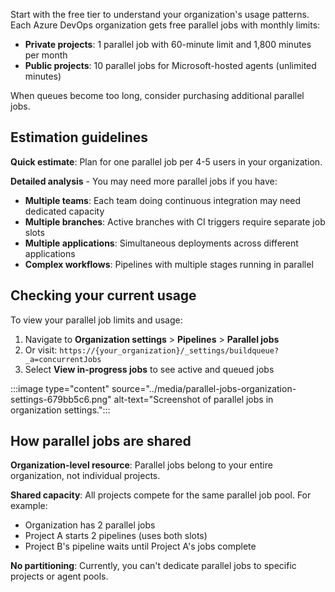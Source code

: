 Start with the free tier to understand your organization's usage patterns. Each Azure DevOps organization gets free parallel jobs with monthly limits:

- **Private projects**: 1 parallel job with 60-minute limit and 1,800 minutes per month
- **Public projects**: 10 parallel jobs for Microsoft-hosted agents (unlimited minutes)

When queues become too long, consider purchasing additional parallel jobs.

## Estimation guidelines

**Quick estimate**: Plan for one parallel job per 4-5 users in your organization.

**Detailed analysis** - You may need more parallel jobs if you have:

- **Multiple teams**: Each team doing continuous integration may need dedicated capacity
- **Multiple branches**: Active branches with CI triggers require separate job slots  
- **Multiple applications**: Simultaneous deployments across different applications
- **Complex workflows**: Pipelines with multiple stages running in parallel

## Checking your current usage

To view your parallel job limits and usage:

1. Navigate to **Organization settings** > **Pipelines** > **Parallel jobs**
2. Or visit: `https://{your_organization}/_settings/buildqueue?_a=concurrentJobs`
3. Select **View in-progress jobs** to see active and queued jobs

:::image type="content" source="../media/parallel-jobs-organization-settings-679bb5c6.png" alt-text="Screenshot of parallel jobs in organization settings.":::

## How parallel jobs are shared

**Organization-level resource**: Parallel jobs belong to your entire organization, not individual projects.

**Shared capacity**: All projects compete for the same parallel job pool. For example:
- Organization has 2 parallel jobs
- Project A starts 2 pipelines (uses both slots)
- Project B's pipeline waits until Project A's jobs complete

**No partitioning**: Currently, you can't dedicate parallel jobs to specific projects or agent pools.
